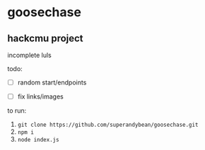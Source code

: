 # goosechase

## hackcmu project


incomplete luls



todo:
- [ ] random start/endpoints
- [ ] fix links/images


to run:
1. `git clone https://github.com/superandybean/goosechase.git`
2. `npm i`
3. `node index.js`
